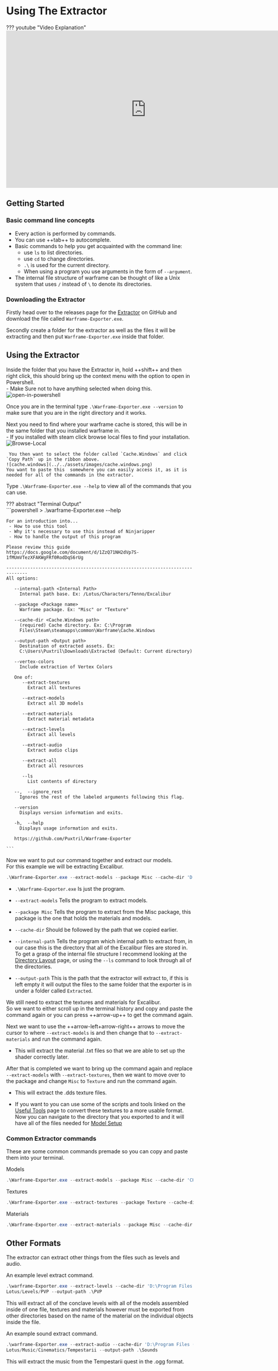 # Using The Extractor
??? youtube "Video Explanation"  
	<iframe width="752" height="423" src="https://www.youtube.com/embed/71fCaIE7J_4?si=8DUQ0K3U-Ds-8uUN" title="YouTube video player" frameborder="0" allow="accelerometer; autoplay; clipboard-write; encrypted-media; gyroscope; picture-in-picture; web-share" allowfullscreen></iframe>

## Getting Started  

### Basic command line concepts  

- Every action is performed by commands.  
- You can use ++tab++ to autocomplete.  
- Basic commands to help you get acquainted with the command line:  
	- use `ls` to list directories.  
	- use `cd` to change directories.  
	- `.\` is used for the current directory.  
	- When using a program you use arguments in the form of  `--argument`.  
- The internal file structure of warframe can be thought of like a Unix system that uses `/` instead of `\` to denote its directories.  

### Downloading the Extractor  

Firstly head over to the releases page for the [Extractor](https://github.com/Puxtril/Warframe-Exporter/releases/latest) on GitHub and download the file called `Warframe-Exporter.exe`.  

Secondly create a folder for the extractor as well as the files it will be extracting and then put  `Warframe-Exporter.exe` inside that folder.  

## Using the Extractor 

Inside the folder that you have the Extractor in, hold ++shift++ and then right click, this should bring up the context menu with the option to open in Powershell.  
	- Make Sure not to have anything selected when doing this.  
	![open-in-powershell](../../assets/images/open-in-powershell.png)  

Once you are in the terminal type `.\Warframe-Exporter.exe --version` to make sure that you are in the right directory and it works.  


Next you need to find where your warframe cache is stored, this will be in the same folder that you installed warframe in.  
	- If you installed with steam click browse local files to find your installation.  
		 ![Browse-Local](../../assets/images/browse-local.png)   
	
	 You then want to select the folder called `Cache.Windows` and click `Copy Path` up in the ribbon above.  
	![cache.windows](../../assets/images/cache.windows.png)  
	You want to paste this  somewhere you can easily access it, as it is needed for all of the commands in the extractor.     

Type `.\Warframe-Exporter.exe --help` to view all of the commands that you can use.  

??? abstract "Terminal Output"  
    ```powershell
    > .\warframe-Exporter.exe --help

    For an introduction into...
     - How to use this tool
     - Why it's necessary to use this instead of Ninjaripper
     - How to handle the output of this program

    Please review this guide
    https://docs.google.com/document/d/1ZzQ71NH2dVp7S-1fMUmVTezXFAKWgFRf0RodDqS6rUg

    ------------------------------------------------------------------------------
    All options:

       --internal-path <Internal Path>
         Internal path base. Ex: /Lotus/Characters/Tenno/Excalibur

       --package <Package name>
         Warframe package. Ex: "Misc" or "Texture"

       --cache-dir <Cache.Windows path>
         (required) Cache directory. Ex: C:\Program
         Files\Steam\steamapps\common\Warframe\Cache.Windows

       --output-path <Output path>
         Destination of extracted assets. Ex:
         C:\Users\Puxtril\Downloads\Extracted (Default: Current directory)

       --vertex-colors
         Include extraction of Vertex Colors

       One of:
          --extract-textures
            Extract all textures

          --extract-models
            Extract all 3D models

          --extract-materials
            Extract material metadata

          --extract-levels
            Extract all levels

          --extract-audio
            Extract audio clips

          --extract-all
            Extract all resources

          --ls
            List contents of directory

       --,  --ignore_rest
         Ignores the rest of the labeled arguments following this flag.

       --version
         Displays version information and exits.

       -h,  --help
         Displays usage information and exits.

       https://github.com/Puxtril/Warframe-Exporter

    ```


Now we want to put our command together and extract our models.  
	For this example we will be extracting Excalibur.  

```powershell
.\Warframe-Exporter.exe --extract-models --package Misc --cache-dir 'D:\Program Files (x86)\Steam\steamapps\common\Warframe\Cache.Windows' --internal-path /Lotus/Characters/Tenno/Excalibur --output-path .\Excal  
```  

- `.\Warframe-Exporter.exe` Is just the program.  

- `--extract-models` Tells the program to extract models.   

- `--package Misc` Tells the program to extract from the Misc package, this package is the one that holds the materials and models. 

- `--cache-dir` Should be followed by the path that we copied earlier.  

- `--internal-path` Tells the program which internal path to extract from, in our case this is the directory that all of the Excalibur files are stored in.  To get a grasp of the internal file structure I recommend looking at the [Directory Layout](./file-list.md) page, or using the `--ls` command to look through all of the directories.  

- `--output-path` This is the path that the extractor will extract to, if this is left empty it will output the files to the same folder that the exporter is in under a folder called `Extracted`.  

We still need to extract the textures and materials for Excalibur.  
So we want to either scroll up in the terminal history and copy and paste the command again or you can press ++arrow-up++ to get the command again.  

Next we want to use the ++arrow-left+arrow-right++ arrows to move the cursor to where `--extract-models` is and then change that to `--extract-materials` and run the command again.  

- This will extract the material .txt files so that we are able to set up the shader correctly later.  

After that is completed we want to bring up the command again and replace `--extract-models` with  `--extract-textures`, then we want to move over to the package and change `Misc` to `Texture` and run the command again.  

- This will extract the .dds texture files.  

- If you want to you can use some of the scripts and tools linked on the [Useful Tools](./tools.md) page to convert these textures to a more usable format.  
Now you can navigate to the directory that you exported to and it will have all of the files needed for [Model Setup](../models/model-setup.md) 

### Common Extractor commands
These are some common commands premade so you can copy and paste them into your terminal.  

Models  
```powershell
.\Warframe-Exporter.exe --extract-models --package Misc --cache-dir 'CHANGE THIS' --internal-path /Input_Your_Desired_Path
```  

Textures  
```powershell
.\Warframe-Exporter.exe --extract-textures --package Texture --cache-dir 'CHANGE THIS' --internal-path /Input_Your_Desired_Path
```  

Materials  
```powershell
.\Warframe-Exporter.exe --extract-materials --package Misc --cache-dir 'CHANGE THIS' --internal-path /Input_Your_Desired_Path
```  
## Other Formats
The extractor can extract other things from the files such as levels and audio.  

An example level extract command.  
```powershell
.\warframe-Exporter.exe --extract-levels --cache-dir 'D:\Program Files (x86)\Steam\steamapps\common\Warframe\Cache.Windows' --internal-path 
Lotus/Levels/PVP --output-path .\PVP
```  

This will extract all of the conclave levels with all of the models assembled inside of one file, textures and materials however must be exported from other directories based on the name of the material on the individual objects inside the file.  

An example sound extract command.  
```powershell
.\warframe-Exporter.exe --extract-audio --cache-dir 'D:\Program Files (x86)\Steam\steamapps\common\Warframe\Cache.Windows' --internal-path 
Lotus/Music/Cinematics/Tempestarii --output-path .\Sounds
```  

This will extract the music from the Tempestarii quest in the .ogg format.  

<!--
1. Download the latest Extractor release from the github page.

2. Inside the folder you downloaded it to, SHIFT + Right click and press Open CMD here or Open Powershell here. It doesn’t matter which.

3. Type in “.\”, the name of the executable, and the command you want to execute. Examples below. You can always type .\Warframe-Extractor.exe –help for a full list of options.
Models: .\Warframe-Extractor.exe –cache-dir C:\<Path-to-Warframe-Cache.Windows> –extract-models
.\Warframe-Extractor.exe –cache-dir C:\<Path-to-Warframe-Cache.Windows> –extract-textures
-->